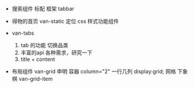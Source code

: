 - 搜索组件
  标配 框架 tabbar

- 得物的首页
  van-static 定位 css 样式功能组件

- van-tabs
  1. tab 的功能  切换品类
  2. 丰富的api  各种需求，研究一下
  3. title + content

- 布局组件
  van-grid 申明 容器 column="2" 一行几列
  display:grid; 网格 下象棋
  van-grid-item
